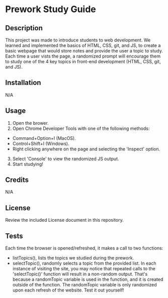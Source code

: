 # Prework Study Guide
## Description
This project was made to introduce students to web development. We learned and implemented the basics of HTML, CSS, git, and JS, to create a basic webpage that would store notes and provide the user a topic to study. Each time a user vists the page, a randomized prompt will encourage them to study one of the 4 key topics in front-end development (HTML, CSS, git, and JS).
## Installation
N/A
## Usage
1. Open the brower.
2. Open Chrome Developer Tools with one of the following methods:
- Command+Option+I (MacOS).
- Control+Shift+I (Windows).
- Right clicking anywhere on the page and selecting the 'Inspect' option.
3. Select 'Console' to view the randomized JS output.
4. Start studying!
## Credits
N/A
## License
Review the included License document in this repository.
## Tests
Each time the browser is opened/refreshed, it makes a call to two functions:
- listTopics(), lists the topics we studied during the prework.
- selectTopic(), randomly selects a topic from the provided list.
  In each instance of visiting the site, you may notice that repeated calls to the 'selectTopic()' function will result in a non-random output. That's because a randomTopic variable is used in the function, and it is created outside of the function. The randomTopic variable is only randomized upon each refresh of the website. Test it out yourself!